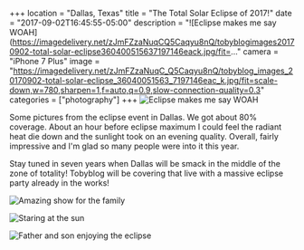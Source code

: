 +++
location = "Dallas, Texas"
title = "The Total Solar Eclipse of 2017!"
date = "2017-09-02T16:45:55-05:00"
description = "![Eclipse makes me say WOAH](https://imagedelivery.net/zJmFZzaNuqCQ5Caqyu8nQ/tobyblogimages20170902-total-solar-eclipse360400515637197146eack.jpg/fit=..."
camera = "iPhone 7 Plus"
image = "https://imagedelivery.net/zJmFZzaNuqC_Q5Caqyu8nQ/tobyblog_images_20170902-total-solar-eclipse_36040051563_7197146eac_k.jpg/fit=scale-down,w=780,sharpen=1,f=auto,q=0.9,slow-connection-quality=0.3"
categories = ["photography"]
+++
![Eclipse makes me say WOAH](https://imagedelivery.net/zJmFZzaNuqC_Q5Caqyu8nQ/tobyblog_images_20170902-total-solar-eclipse_36040051563_7197146eac_k.jpg/fit=scale-down,w=780,sharpen=1,f=auto,q=0.9,slow-connection-quality=0.3)
<!--more-->

Some pictures from the eclipse event in Dallas. We got about 80% coverage. About an hour before eclipse maximum I could feel the radiant heat die down and the sunlight took on an evening quality. Overall, fairly impressive and I'm glad so many people were into it this year.

Stay tuned in seven years when Dallas will be smack in the middle of the zone of totality! Tobyblog will be covering that live with a massive eclipse party already in the works!

![Amazing show for the family](https://imagedelivery.net/zJmFZzaNuqC_Q5Caqyu8nQ/tobyblog_images_20170902-total-solar-eclipse_36040051323_68a39ba912_k.jpg/fit=scale-down,w=780,sharpen=1,f=auto,q=0.9,slow-connection-quality=0.3)

![Staring at the sun](https://imagedelivery.net/zJmFZzaNuqC_Q5Caqyu8nQ/tobyblog_images_20170902-total-solar-eclipse_36452734970_a479bf0ce3_k.jpg/fit=scale-down,w=780,sharpen=1,f=auto,q=0.9,slow-connection-quality=0.3)

![Father and son enjoying the eclipse](https://imagedelivery.net/zJmFZzaNuqC_Q5Caqyu8nQ/tobyblog_images_20170902-total-solar-eclipse_36709944671_f0214953be_k.jpg/fit=scale-down,w=780,sharpen=1,f=auto,q=0.9,slow-connection-quality=0.3)

